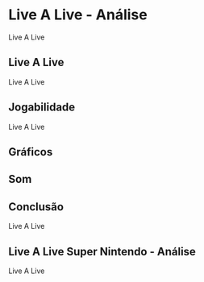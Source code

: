---
---

# Live A Live - Análise

Live A Live

## Live A Live

Live A Live

## Jogabilidade

Live A Live

## Gráficos


## Som

## Conclusão

Live A Live

## Live A Live Super Nintendo - Análise

Live A Live
